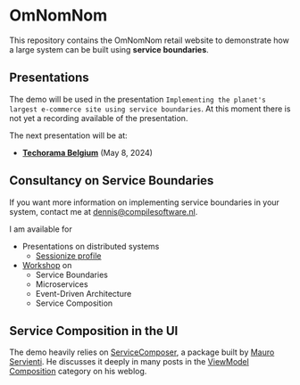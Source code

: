 # OmNomNom

This repository contains the OmNomNom retail website to demonstrate how a large system can be built using **service boundaries**.

## Presentations

The demo will be used in the presentation `Implementing the planet's largest e-commerce site using service boundaries`. At this moment there is not yet a recording available of the presentation.

The next presentation will be at:

- **[Techorama Belgium](https://techorama.be/speakers/session/implementing-the-planets-largest-ecommerce-site-using-service-boundaries/)** (May 8, 2024) 

## Consultancy on Service Boundaries

If you want more information on implementing service boundaries in your system, contact me at dennis@compilesoftware.nl.

I am available for

- Presentations on distributed systems
  - [Sessionize profile](https://sessionize.com/dennis-van-der-stelt/) 
- [Workshop](https://sessionize.com/s/dennis-van-der-stelt/event-driven-microservices-in-vertical-slices/69097) on
  - Service Boundaries
  - Microservices
  - Event-Driven Architecture
  - Service Composition 

## Service Composition in the UI

The demo heavily relies on [ServiceComposer](https://github.com/ServiceComposer/ServiceComposer.AspNetCore/), a package built by [Mauro Servienti](https://github.com/mauroservienti). He discusses it deeply in many posts in the [ViewModel Composition](https://milestone.topics.it/categories/view-model-composition) category on his weblog. 

